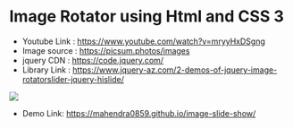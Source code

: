 # Image Rotator using Html and CSS 3

* Youtube Link : https://www.youtube.com/watch?v=mryyHxDSgng 
* Image source : https://picsum.photos/images
* jquery CDN : https://code.jquery.com/
* Library Link : https://www.jquery-az.com/2-demos-of-jquery-image-rotatorslider-jquery-hislide/

![](https://media.giphy.com/media/iHsWDVf8bR0xtZUuTB/giphy.gif)

* Demo Link: https://mahendra0859.github.io/image-slide-show/